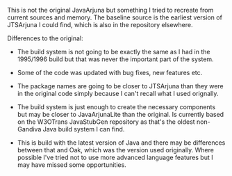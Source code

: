This is not the original JavaArjuna but something I tried to recreate
from current sources and memory. The baseline source is the earliest
version of JTSArjuna I could find, which is also in the repository elsewhere.

Differences to the original:

- The build system is not going to be exactly the same as I had in the
1995/1996 build but that was never the important part of the system.

- Some of the code was updated with bug fixes, new features etc.

- The package names are going to be closer to JTSArjuna than they were
  in the original code simply because I can't recall what I used orignally.

- The build system is just enough to create the necessary components but may be closer
to JavaArjunaLite than the original. Is currently based on the W3OTrans JavaStubGen
repository as that's the oldest non-Gandiva Java build system I can find.

- This is build with the latest version of Java and there may be differences between that and Oak, which was the version used originally. Where possible I've tried not to use more advanced language features but I may have missed some opportunities.
